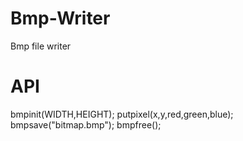 # Bmp-Writer
Bmp file writer
# API
bmpinit(WIDTH,HEIGHT);
putpixel(x,y,red,green,blue);
bmpsave("bitmap.bmp");
bmpfree();
